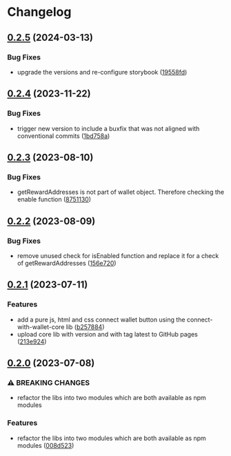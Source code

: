 # Changelog

## [0.2.5](https://github.com/cardano-foundation/cardano-connect-with-wallet/compare/cardano-connect-with-wallet-core-v0.2.4...cardano-connect-with-wallet-core-v0.2.5) (2024-03-13)


### Bug Fixes

* upgrade the versions and re-configure storybook ([19558fd](https://github.com/cardano-foundation/cardano-connect-with-wallet/commit/19558fd43acb53d4781419005d5aeca962c0a805))

## [0.2.4](https://github.com/cardano-foundation/cardano-connect-with-wallet/compare/cardano-connect-with-wallet-core-v0.2.3...cardano-connect-with-wallet-core-v0.2.4) (2023-11-22)


### Bug Fixes

* trigger new version to include a buxfix that was not aligned with conventional commits ([1bd758a](https://github.com/cardano-foundation/cardano-connect-with-wallet/commit/1bd758aa91e93431bde0b68372602947d6a31274))

## [0.2.3](https://github.com/cardano-foundation/cardano-connect-with-wallet/compare/cardano-connect-with-wallet-core-v0.2.2...cardano-connect-with-wallet-core-v0.2.3) (2023-08-10)


### Bug Fixes

* getRewardAddresses is not part of wallet object. Therefore checking the enable function ([8751130](https://github.com/cardano-foundation/cardano-connect-with-wallet/commit/875113097c374b7403fd3a6d31774a132cd282b5))

## [0.2.2](https://github.com/cardano-foundation/cardano-connect-with-wallet/compare/cardano-connect-with-wallet-core-v0.2.1...cardano-connect-with-wallet-core-v0.2.2) (2023-08-09)


### Bug Fixes

* remove unused check for isEnabled function and replace it for a check of getRewardAddresses ([156e720](https://github.com/cardano-foundation/cardano-connect-with-wallet/commit/156e720c06e56f9cf697a49f3c4175bf9590cbda))

## [0.2.1](https://github.com/cardano-foundation/cardano-connect-with-wallet/compare/cardano-connect-with-wallet-core-v0.2.0...cardano-connect-with-wallet-core-v0.2.1) (2023-07-11)


### Features

* add a pure js, html and css connect wallet button using the connect-with-wallet-core lib ([b257884](https://github.com/cardano-foundation/cardano-connect-with-wallet/commit/b25788439346076c7b86dafe14a93a5117da6519))
* upload core lib with version and with tag latest to GitHub pages ([213e924](https://github.com/cardano-foundation/cardano-connect-with-wallet/commit/213e9243e34b61f63f13296abd06cadefc77776b))

## [0.2.0](https://github.com/cardano-foundation/cardano-connect-with-wallet/compare/cardano-connect-with-wallet-core-v0.1.1...cardano-connect-with-wallet-core-v0.2.0) (2023-07-08)


### ⚠ BREAKING CHANGES

* refactor the libs into two modules which are both available as npm modules

### Features

* refactor the libs into two modules which are both available as npm modules ([008d523](https://github.com/cardano-foundation/cardano-connect-with-wallet/commit/008d52320f511aa85929cac31f2b5c7f21b140a2))
